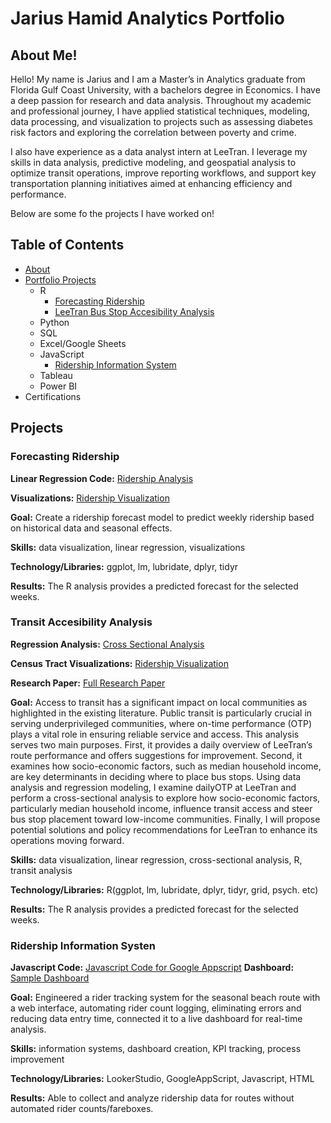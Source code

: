 # Jarius Hamid Analytics Portfolio
## About Me!

Hello! My name is Jarius and I am a Master’s in Analytics graduate from Florida Gulf Coast University, with a bachelors degree in Economics. I have a deep passion for research and data analysis. Throughout my academic and professional journey, I have applied statistical techniques, modeling, data processing, and visualization to projects such as assessing diabetes risk factors and exploring the correlation between poverty and crime. 

I also have experience as a data analyst intern at LeeTran. I leverage my skills in data analysis, predictive modeling, and geospatial analysis to optimize transit operations, improve reporting workflows, and support key transportation planning initiatives aimed at enhancing efficiency and performance.

Below are some fo the projects I have worked on!

## Table of Contents
* [About](https://github.com/Jariush/Analytics-Portfoilio/blob/main/README.md#About-me)
* [Portfolio Projects](https://github.com/Jariush/Analytics-Portfoilio/blob/main/README.md#projects)
  * R
    * [Forecasting Ridership](https://github.com/Jariush/Analytics-Portfoilio/blob/main/README.md#forecasting-ridership)
    * [LeeTran Bus Stop Accesibility Analysis](https://github.com/Jariush/Analytics-Portfoilio/blob/main/README.md#Transit-Accesibility-Analysis)
  * Python
  * SQL
  * Excel/Google Sheets
  * JavaScript
    * [Ridership Information System](https://github.com/Jariush/Analytics-Portfoilio/blob/main/README.md#ridership-information-system)
  * Tableau
  * Power BI
* Certifications

## Projects

### Forecasting Ridership
**Linear Regression Code:** [Ridership Analysis](https://github.com/Jariush/Analytics-Portfoilio/blob/main/Ridership%20Forecasting/Forecasting%20Ridership%20lm.R) 

**Visualizations:** [Ridership Visualization](https://github.com/Jariush/Analytics-Portfoilio/blob/main/Ridership%20Forecasting/Visualizations.pdf)

**Goal:** Create a ridership forecast model to predict weekly ridership based on historical data and seasonal effects.

**Skills:** data visualization, linear regression, visualizations

**Technology/Libraries:** ggplot, lm, lubridate, dplyr, tidyr

**Results:** The R analysis provides a predicted forecast for the selected weeks.

### Transit Accesibility Analysis
**Regression Analysis:** [Cross Sectional Analysis](https://github.com/Jariush/Analytics-Portfoilio/blob/main/Regression%20Project/Census-Project.pdf) 

**Census Tract Visualizations:** [Ridership Visualization](https://github.com/Jariush/Analytics-Portfoilio/blob/main/Regression%20Project/Census-Data-Visuals.pdf)

**Research Paper:** [Full Research Paper](https://github.com/Jariush/Analytics-Portfoilio/blob/main/Regression%20Project/Hamid_LeeTran%20Case%20Study.pdf)

**Goal:** Access to transit has a significant impact on local communities as highlighted in the existing literature.
Public transit is particularly crucial in serving underprivileged communities, where on-time
performance (OTP) plays a vital role in ensuring reliable service and access. This analysis serves two
main purposes. First, it provides a daily overview of LeeTran’s route performance and offers suggestions
for improvement. Second, it examines how socio-economic factors, such as median household
income, are key determinants in deciding where to place bus stops. Using data analysis and regression
modeling, I examine dailyOTP at LeeTran and perform a cross-sectional analysis to explore how
socio-economic factors, particularly median household income, influence transit access and steer bus
stop placement toward low-income communities. Finally, I will propose potential solutions and policy
recommendations for LeeTran to enhance its operations moving forward.

**Skills:** data visualization, linear regression, cross-sectional analysis, R, transit analysis

**Technology/Libraries:** R(ggplot, lm, lubridate, dplyr, tidyr, grid, psych. etc)

**Results:** The R analysis provides a predicted forecast for the selected weeks.

### Ridership Information Systen
**Javascript Code:** [Javascript Code for Google Appscript]()
**Dashboard:** [Sample Dashboard]()

**Goal:** Engineered a rider tracking system for the seasonal beach route with a web interface, automating rider count logging, eliminating errors and reducing data entry time, connected it to a live dashboard for real-time analysis.

**Skills:** information systems, dashboard creation, KPI tracking, process improvement

**Technology/Libraries:** LookerStudio, GoogleAppScript, Javascript, HTML 

**Results:** Able to collect and analyze ridership data for routes without automated rider counts/fareboxes.

